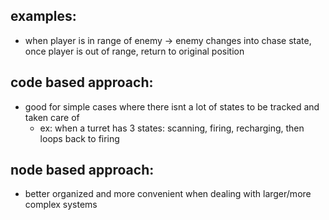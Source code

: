 
## examples:
- when player is in range of enemy -> enemy changes into chase state, once player is out of range, return to original position 

## code based approach:
- good for simple cases where there isnt a lot of states to be tracked and taken care of
	- ex: when a turret has 3 states: scanning, firing, recharging, then loops back to firing

## node based approach:
- better organized and more convenient when dealing with larger/more complex systems
